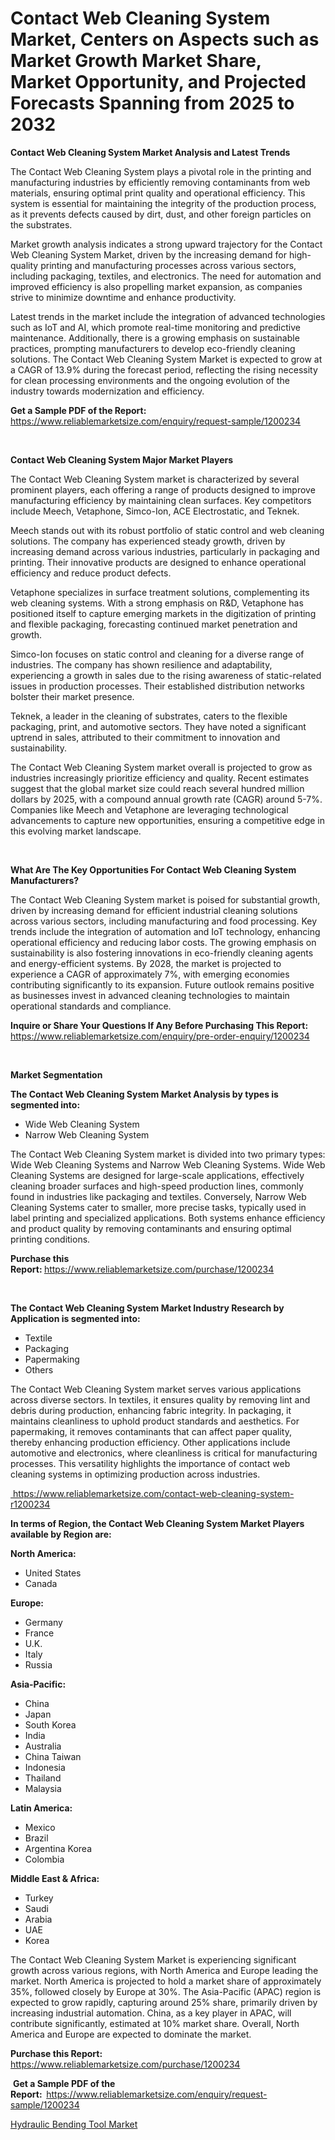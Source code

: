 <p><h1>Contact Web Cleaning System Market, Centers on Aspects such as Market Growth Market Share, Market Opportunity, and Projected Forecasts Spanning from 2025 to 2032</h1></p><p><strong>Contact Web Cleaning System Market Analysis and Latest Trends</strong></p>
<p><p>The Contact Web Cleaning System plays a pivotal role in the printing and manufacturing industries by efficiently removing contaminants from web materials, ensuring optimal print quality and operational efficiency. This system is essential for maintaining the integrity of the production process, as it prevents defects caused by dirt, dust, and other foreign particles on the substrates.</p><p>Market growth analysis indicates a strong upward trajectory for the Contact Web Cleaning System Market, driven by the increasing demand for high-quality printing and manufacturing processes across various sectors, including packaging, textiles, and electronics. The need for automation and improved efficiency is also propelling market expansion, as companies strive to minimize downtime and enhance productivity.</p><p>Latest trends in the market include the integration of advanced technologies such as IoT and AI, which promote real-time monitoring and predictive maintenance. Additionally, there is a growing emphasis on sustainable practices, prompting manufacturers to develop eco-friendly cleaning solutions. The Contact Web Cleaning System Market is expected to grow at a CAGR of 13.9% during the forecast period, reflecting the rising necessity for clean processing environments and the ongoing evolution of the industry towards modernization and efficiency.</p></p>
<p><strong>Get a Sample PDF of the Report:&nbsp;</strong> <a href="https://www.reliablemarketsize.com/enquiry/request-sample/1200234?utm_campaign=2955&utm_medium=2&utm_source=Github&utm_content=ia&utm_term=11042025&utm_id=contact-web-cleaning-system">https://www.reliablemarketsize.com/enquiry/request-sample/1200234</a></p>
<p>&nbsp;</p>
<p><strong>Contact Web Cleaning System Major Market Players</strong></p>
<p><p>The Contact Web Cleaning System market is characterized by several prominent players, each offering a range of products designed to improve manufacturing efficiency by maintaining clean surfaces. Key competitors include Meech, Vetaphone, Simco-Ion, ACE Electrostatic, and Teknek. </p><p>Meech stands out with its robust portfolio of static control and web cleaning solutions. The company has experienced steady growth, driven by increasing demand across various industries, particularly in packaging and printing. Their innovative products are designed to enhance operational efficiency and reduce product defects.</p><p>Vetaphone specializes in surface treatment solutions, complementing its web cleaning systems. With a strong emphasis on R&D, Vetaphone has positioned itself to capture emerging markets in the digitization of printing and flexible packaging, forecasting continued market penetration and growth.</p><p>Simco-Ion focuses on static control and cleaning for a diverse range of industries. The company has shown resilience and adaptability, experiencing a growth in sales due to the rising awareness of static-related issues in production processes. Their established distribution networks bolster their market presence.</p><p>Teknek, a leader in the cleaning of substrates, caters to the flexible packaging, print, and automotive sectors. They have noted a significant uptrend in sales, attributed to their commitment to innovation and sustainability.</p><p>The Contact Web Cleaning System market overall is projected to grow as industries increasingly prioritize efficiency and quality. Recent estimates suggest that the global market size could reach several hundred million dollars by 2025, with a compound annual growth rate (CAGR) around 5-7%. Companies like Meech and Vetaphone are leveraging technological advancements to capture new opportunities, ensuring a competitive edge in this evolving market landscape.</p></p>
<p>&nbsp;</p>
<p><strong>What Are The Key Opportunities For Contact Web Cleaning System Manufacturers?</strong></p>
<p><p>The Contact Web Cleaning System market is poised for substantial growth, driven by increasing demand for efficient industrial cleaning solutions across various sectors, including manufacturing and food processing. Key trends include the integration of automation and IoT technology, enhancing operational efficiency and reducing labor costs. The growing emphasis on sustainability is also fostering innovations in eco-friendly cleaning agents and energy-efficient systems. By 2028, the market is projected to experience a CAGR of approximately 7%, with emerging economies contributing significantly to its expansion. Future outlook remains positive as businesses invest in advanced cleaning technologies to maintain operational standards and compliance.</p></p>
<p><strong>Inquire or Share Your Questions If Any Before Purchasing This Report:</strong> <a href="https://www.reliablemarketsize.com/enquiry/pre-order-enquiry/1200234?utm_campaign=2955&utm_medium=2&utm_source=Github&utm_content=ia&utm_term=11042025&utm_id=contact-web-cleaning-system">https://www.reliablemarketsize.com/enquiry/pre-order-enquiry/1200234</a></p>
<p>&nbsp;</p>
<p><strong>Market Segmentation</strong></p>
<p><strong>The Contact Web Cleaning System Market Analysis by types is segmented into:</strong></p>
<p><ul><li>Wide Web Cleaning System</li><li>Narrow Web Cleaning System</li></ul></p>
<p><p>The Contact Web Cleaning System market is divided into two primary types: Wide Web Cleaning Systems and Narrow Web Cleaning Systems. Wide Web Cleaning Systems are designed for large-scale applications, effectively cleaning broader surfaces and high-speed production lines, commonly found in industries like packaging and textiles. Conversely, Narrow Web Cleaning Systems cater to smaller, more precise tasks, typically used in label printing and specialized applications. Both systems enhance efficiency and product quality by removing contaminants and ensuring optimal printing conditions.</p></p>
<p><strong>Purchase this Report:&nbsp;</strong><a href="https://www.reliablemarketsize.com/purchase/1200234?utm_campaign=2955&utm_medium=2&utm_source=Github&utm_content=ia&utm_term=11042025&utm_id=contact-web-cleaning-system">https://www.reliablemarketsize.com/purchase/1200234</a></p>
<p>&nbsp;</p>
<p><strong>The Contact Web Cleaning System Market Industry Research by Application is segmented into:</strong></p>
<p><ul><li>Textile</li><li>Packaging</li><li>Papermaking</li><li>Others</li></ul></p>
<p><p>The Contact Web Cleaning System market serves various applications across diverse sectors. In textiles, it ensures quality by removing lint and debris during production, enhancing fabric integrity. In packaging, it maintains cleanliness to uphold product standards and aesthetics. For papermaking, it removes contaminants that can affect paper quality, thereby enhancing production efficiency. Other applications include automotive and electronics, where cleanliness is critical for manufacturing processes. This versatility highlights the importance of contact web cleaning systems in optimizing production across industries.</p></p>
<p><a href="https://www.reliablemarketsize.com/contact-web-cleaning-system-r1200234?utm_campaign=2955&utm_medium=2&utm_source=Github&utm_content=ia&utm_term=11042025&utm_id=contact-web-cleaning-system">&nbsp;https://www.reliablemarketsize.com/contact-web-cleaning-system-r1200234</a></p>
<p><strong>In terms of Region, the Contact Web Cleaning System Market Players available by Region are:</strong></p>
<p>
    <p> <strong> North America: </strong>
        <ul>
            <li>United States</li>
            <li>Canada</li>
        </ul>
        </p> 
    <p> <strong> Europe: </strong>
        <ul>
            <li>Germany</li>
            <li>France</li>
            <li>U.K.</li>
            <li>Italy</li>
            <li>Russia</li>
        </ul>
        </p> 
    <p> <strong> Asia-Pacific: </strong>
        <ul>
            <li>China</li>
            <li>Japan</li>
            <li>South Korea</li>
            <li>India</li>
            <li>Australia</li>
            <li>China Taiwan</li>
            <li>Indonesia</li>
            <li>Thailand</li>
            <li>Malaysia</li>
        </ul>
        </p> 
    <p> <strong> Latin America: </strong>
        <ul>
            <li>Mexico</li>
            <li>Brazil</li>
            <li>Argentina Korea</li>
            <li>Colombia</li>
        </ul>
        </p> 
    <p> <strong> Middle East & Africa: </strong>
        <ul>
            <li>Turkey</li>
            <li>Saudi</li>
            <li>Arabia</li>
            <li>UAE</li>
            <li>Korea</li>
        </ul>
    </p>
    </p>
<p><p>The Contact Web Cleaning System Market is experiencing significant growth across various regions, with North America and Europe leading the market. North America is projected to hold a market share of approximately 35%, followed closely by Europe at 30%. The Asia-Pacific (APAC) region is expected to grow rapidly, capturing around 25% share, primarily driven by increasing industrial automation. China, as a key player in APAC, will contribute significantly, estimated at 10% market share. Overall, North America and Europe are expected to dominate the market.</p></p>
<p><strong>Purchase this Report: </strong><a href="https://www.reliablemarketsize.com/purchase/1200234?utm_campaign=2955&utm_medium=2&utm_source=Github&utm_content=ia&utm_term=11042025&utm_id=contact-web-cleaning-system">https://www.reliablemarketsize.com/purchase/1200234</a></p>
<p>&nbsp;<strong>Get a Sample PDF of the Report:&nbsp;&nbsp;</strong><a href="https://www.reliablemarketsize.com/enquiry/request-sample/1200234?utm_campaign=2955&utm_medium=2&utm_source=Github&utm_content=ia&utm_term=11042025&utm_id=contact-web-cleaning-system">https://www.reliablemarketsize.com/enquiry/request-sample/1200234</a></p>
<p><strong></strong></p>
<p><p><a href="https://github.com/wyettillesr4/Market-Research-Report-List-1/blob/main/hydraulic-bending-tool-market.md?utm_campaign=2955&utm_medium=2&utm_source=Github&utm_content=ia&utm_term=11042025&utm_id=contact-web-cleaning-system">Hydraulic Bending Tool Market</a></p></p>